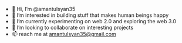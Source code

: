 - 👋 Hi, I’m @amantulsyan35
- 👀 I’m interested in building stuff that makes human beings happy
- 🌱 I’m currently experimenting on web 2.0 and exploring the web 3.0
- 💞️ I’m looking to collaborate on interesting projects
- 📫 reach me at amantulsyan35@gmail.com

<!---
amantulsyan35/amantulsyan35 is a ✨ special ✨ repository because its `README.md` (this file) appears on your GitHub profile.
You can click the Preview link to take a look at your changes.
--->

